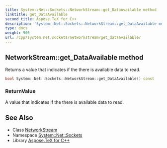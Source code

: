 ```yaml
---
title: System::Net::Sockets::NetworkStream::get_DataAvailable method
linktitle: get_DataAvailable
second_title: Aspose.TeX for C++
description: 'System::Net::Sockets::NetworkStream::get_DataAvailable method. Returns a value that indicates if the there is available data to read in C++.'
type: docs
weight: 900
url: /cpp/system.net.sockets/networkstream/get_dataavailable/
---
```

## NetworkStream::get_DataAvailable method


Returns a value that indicates if the there is available data to read.

```cpp
bool System::Net::Sockets::NetworkStream::get_DataAvailable() const
```


### ReturnValue

A value that indicates if the there is available data to read.

## See Also

* Class [NetworkStream](../)
* Namespace [System::Net::Sockets](../../)
* Library [Aspose.TeX for C++](../../../)
